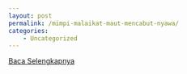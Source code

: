```yaml
---
layout: post
permalink: /mimpi-malaikat-maut-mencabut-nyawa/
categories:
    - Uncategorized
---
```


[Baca Selengkapnya](/07)